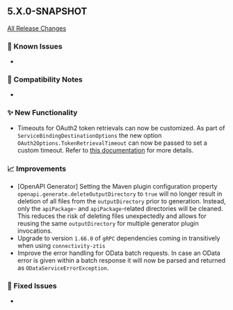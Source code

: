 ## 5.X.0-SNAPSHOT

[All Release Changes](https://github.com/SAP/cloud-sdk-java/releases)

### 🚧 Known Issues

- 

### 🔧 Compatibility Notes

- 

### ✨ New Functionality

- Timeouts for OAuth2 token retrievals can now be customized.
  As part of `ServiceBindingDestinationOptions` the new option `OAuth2Options.TokenRetrievalTimeout` can now be passed to set a custom timeout.
  Refer to [this documentation](https://sap.github.io/cloud-sdk/docs/java/features/connectivity/service-bindings#about-the-options) for more details.

### 📈 Improvements

- \[OpenAPI Generator\] Setting the Maven plugin configuration property `openapi.generate.deleteOutputDirectory` to `true` will no longer result in deletion of all files from the `outputDirectory` prior to generation.
  Instead, only the `apiPackage`- and `apiPackage`-related directories will be cleaned.
  This reduces the risk of deleting files unexpectedly and allows for reusing the same `outputDirectory` for multiple generator plugin invocations.
- Upgrade  to version `1.66.0` of `gRPC` dependencies coming in transitively when using `connectivity-ztis`
- Improve the error handling for OData batch requests.
  In case an OData error is given within a batch response it will now be parsed and returned as `ODataServiceErrorException`.

### 🐛 Fixed Issues

- 
